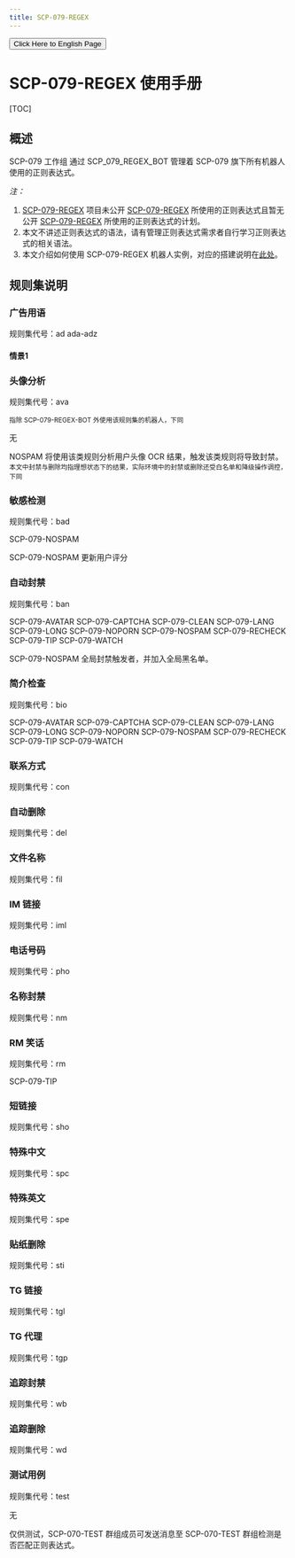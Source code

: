 ```yaml
---
title: SCP-079-REGEX
---
```


<link rel="stylesheet" href="/css/chinese.css">
<button onmouseover="PlaySound('totop1')" onmouseout="StopSound('totop1')" onclick="window.location.href = '/regex-manual/';" class="en">Click Here to English Page</button>

# SCP-079-REGEX 使用手册

[TOC]

## 概述

SCP-079 工作组 通过 SCP_079_REGEX_BOT 管理着 SCP-079 旗下所有机器人使用的正则表达式。

*注：*

1. [SCP-079-REGEX](https://github.com/scp-079/scp-079-regex) 项目未公开 [SCP-079-REGEX](https://t.me/SCP-079_REGEX_BOT) 所使用的正则表达式且暂无公开 [SCP-079-REGEX](https://t.me/SCP-079_REGEX_BOT) 所使用的正则表达式的计划。
2. 本文不讲述正则表达式的语法，请有管理正则表达式需求者自行学习正则表达式的相关语法。
3. 本文介绍如何使用 SCP-079-REGEX 机器人实例，对应的搭建说明在[此处](/regex/)。

## 规则集说明

### 广告用语

规则集代号：ad ada-adz

#### 情景1
### 头像分析

规则集代号：ava



<sup>指除 SCP-079-REGEX-BOT 外使用该规则集的机器人，下同<sup/>

无



NOSPAM 将使用该类规则分析用户头像 OCR 结果，触发该类规则将导致封禁。<sup>本文中封禁与删除均指理想状态下的结果，实际环境中的封禁或删除还受白名单和降级操作调控，下同<sup/>


### 敏感检测

规则集代号：bad



SCP-079-NOSPAM



SCP-079-NOSPAM 更新用户评分

### 自动封禁

规则集代号：ban



SCP-079-AVATAR
SCP-079-CAPTCHA
SCP-079-CLEAN
SCP-079-LANG
SCP-079-LONG
SCP-079-NOPORN
SCP-079-NOSPAM
SCP-079-RECHECK
SCP-079-TIP
SCP-079-WATCH



SCP-079-NOSPAM 全局封禁触发者，并加入全局黑名单。

### 简介检查

规则集代号：bio



SCP-079-AVATAR
SCP-079-CAPTCHA
SCP-079-CLEAN
SCP-079-LANG
SCP-079-LONG
SCP-079-NOPORN
SCP-079-NOSPAM
SCP-079-RECHECK
SCP-079-TIP
SCP-079-WATCH



### 联系方式

规则集代号：con



### 自动删除

规则集代号：del



### 文件名称

规则集代号：fil



### IM 链接

规则集代号：iml



### 电话号码

规则集代号：pho



### 名称封禁

规则集代号：nm



### RM 笑话

规则集代号：rm



SCP-079-TIP



### 短链接

规则集代号：sho



### 特殊中文

规则集代号：spc



### 特殊英文

规则集代号：spe



### 贴纸删除

规则集代号：sti



### TG 链接

规则集代号：tgl



### TG 代理

规则集代号：tgp



### 追踪封禁

规则集代号：wb



### 追踪删除

规则集代号：wd



### 测试用例

规则集代号：test



无



仅供测试，SCP-070-TEST 群组成员可发送消息至 SCP-070-TEST 群组检测是否匹配正则表达式。